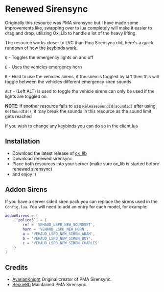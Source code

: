 # Renewed Sirensync

Originally this resource was PMA sirensync but I have made some improvements like, swapping over to lua completely will make it easier to drag and drop, utilizing Ox_Lib to handle a lot of the heavy lifting.

The resource works closer to LVC than Pma Sirensync did, here's a quick rundown of how the keybinds work.

`Q` - Toggles the emergency lights on and off

`E` - Uses the vehicles emergency horn

`R` - Hold to use the vehicles sirens, if the siren is toggled by `ALT` then this will toggle between the vehicles different emergency siren sounds

`ALT` - (Left ALT) is used to toggle the vehicle sirens can only be used if the lights are toggled on.

**NOTE**: If another resource fails to use `ReleaseSoundId(soundId)` after using `GetSoundId()`, it may break the sounds in this resource as the sound limit gets reached

If you wish to change any keybinds you can do so in the client.lua

## Installation

- Download the latest release of [ox_lib](https://github.com/overextended/ox_lib/tags)
- Download renewed sirensync
- Place both resources into your server (make sure ox_lib is started before renewed sirensync)
- and enjoy :)

## Addon Sirens

If you have a server sided siren pack you can replace the sirens used in the `Config.lua`. You will need to add an entry for each model, for example:

```lua
addonSirens = {
    [`police5`] = {
        ref = 'VEHAUD_LSPD_NEW_SOUNDSET',
        horn = 'VEHAUD_LSPD_NEW_HORN',
        a = 'VEHAUD_LSPD_NEW_SIREN_ADAM',
        b = 'VEHAUD_LSPD_NEW_SIREN_BOY',
        c = 'VEHAUD_LSPD_NEW_SIREN_CHARLES'
    }
}
```

## Credits

* [AvarianKnight](https://github.com/AvarianKnight) Original creator of PMA Sirensync.
* [BerkieBb](https://github.com/BerkieBb) Maintained PMA Sirensync.
